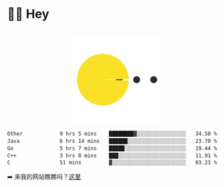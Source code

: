
# 👋🏻 Hey
<div align="center">
	<br>
	<img src="https://raw.githubusercontent.com/Aniket965/Aniket965/master/pacman.svg?sanitize=true" width="200" height="200">
	<br>
</div>

<!--START_SECTION:waka-->

```txt
Other            9 hrs 5 mins    ████████▓░░░░░░░░░░░░░░░░   34.50 %
Java             6 hrs 14 mins   ██████░░░░░░░░░░░░░░░░░░░   23.70 %
Go               5 hrs 7 mins    █████░░░░░░░░░░░░░░░░░░░░   19.44 %
C++              3 hrs 8 mins    ███░░░░░░░░░░░░░░░░░░░░░░   11.91 %
C                51 mins         ▓░░░░░░░░░░░░░░░░░░░░░░░░   03.23 %
```

<!--END_SECTION:waka-->

 ➡️  来我的网站瞧瞧吗？[这里](https://www.shaolongfei.com)
